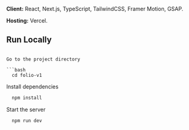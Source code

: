 

**Client:** React, Next.js, TypeScript, TailwindCSS, Framer Motion, GSAP.

**Hosting:** Vercel.

## Run Locally
```

Go to the project directory

```bash
  cd folio-v1
```

Install dependencies

```bash
  npm install
```

Start the server

```bash
  npm run dev
```

